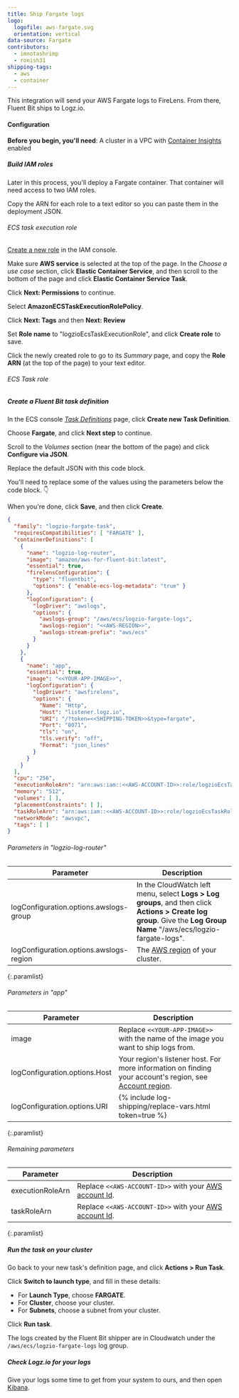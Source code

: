 ```yaml
---
title: Ship Fargate logs
logo:
  logofile: aws-fargate.svg
  orientation: vertical
data-source: Fargate
contributors:
  - imnotashrimp
  - ronish31
shipping-tags:
  - aws
  - container
---
```


This integration will send your AWS Fargate logs to FireLens.
From there, Fluent Bit ships to Logz.io.

#### Configuration

**Before you begin, you'll need**:
A cluster in a VPC with [Container Insights](https://docs.aws.amazon.com/AmazonECS/latest/userguide/cloudwatch-container-insights.html) enabled

<div class="tasklist">

##### Build IAM roles

Later in this process,
you'll deploy a Fargate container.
That container will need access to two IAM roles.

Copy the ARN for each role to a text editor
so you can paste them in the deployment JSON.

###### ECS task execution role

[Create a new role](https://console.aws.amazon.com/iam/home#/roles$new?step=type)
in the IAM console.

Make sure **AWS service** is selected at the top of the page.
In the _Choose a use case_ section,
click **Elastic Container Service**,
and then scroll to the bottom of the page and click **Elastic Container Service Task**.

Click **Next: Permissions** to continue.

Select **AmazonECSTaskExecutionRolePolicy**.

Click **Next: Tags** and then **Next: Review**

Set **Role name** to "logzioEcsTaskExecutionRole",
and click **Create role** to save.

Click the newly created role to go to its _Summary_ page,
and copy the **Role ARN** (at the top of the page) to your text editor.

###### ECS Task role



##### Create a Fluent Bit task definition

In the ECS console
[_Task Definitions_](https://eu-central-1.console.aws.amazon.com/ecs/home?region=eu-central-1#/taskDefinitions)
page,
click **Create new Task Definition**.

Choose **Fargate**,
and click **Next step** to continue.

Scroll to the _Volumes_ section
(near the bottom of the page)
and click
**Configure via JSON**.

Replace the default JSON
with this code block.

You'll need to replace some of the values
using the parameters below the code block. 👇

When you're done, click **Save**,
and then click **Create**.

```json
{
  "family": "logzio-fargate-task",
  "requiresCompatibilities": [ "FARGATE" ],
  "containerDefinitions": [
    {
      "name": "logzio-log-router",
      "image": "amazon/aws-for-fluent-bit:latest",
      "essential": true,
      "firelensConfiguration": {
        "type": "fluentbit",
        "options": { "enable-ecs-log-metadata": "true" }
      },
      "logConfiguration": {
        "logDriver": "awslogs",
        "options": {
          "awslogs-group": "/aws/ecs/logzio-fargate-logs",
          "awslogs-region": "<<AWS-REGION>>",
          "awslogs-stream-prefix": "aws/ecs"
        }
      }
    },
    {
      "name": "app",
      "essential": true,
      "image": "<<YOUR-APP-IMAGE>>",
      "logConfiguration": {
        "logDriver": "awsfirelens",
        "options": {
          "Name": "Http",
          "Host": "listener.logz.io",
          "URI": "/?token=<<SHIPPING-TOKEN>>&type=fargate",
          "Port": "8071",
          "tls": "on",
          "tls.verify": "off",
          "Format": "json_lines"
        }
      }
    }
  ],
  "cpu": "256",
  "executionRoleArn": "arn:aws:iam::<<AWS-ACCOUNT-ID>>:role/logzioEcsTaskExecutionRole",
  "memory": "512",
  "volumes": [ ],
  "placementConstraints": [ ],
  "taskRoleArn": "arn:aws:iam::<<AWS-ACCOUNT-ID>>:role/logzioEcsTaskRole",
  "networkMode": "awsvpc",
  "tags": [ ]
}
```

###### Parameters in "logzio-log-router"

| Parameter | Description |
|---|---|
| logConfiguration.options.awslogs-group | In the CloudWatch left menu, select **Logs > Log groups**, and then click **Actions > Create log group**. Give the **Log Group Name** "/aws/ecs/logzio-fargate-logs". |
| logConfiguration.options.awslogs-region | The [AWS region](https://docs.aws.amazon.com/general/latest/gr/rande.html#regional-endpoints) of your cluster. |
{:.paramlist}

###### Parameters in "app"

| Parameter | Description |
|---|---|
| image | Replace `<<YOUR-APP-IMAGE>>` with the name of the image you want to ship logs from. |
| logConfiguration.options.Host | Your region's listener host. For more information on finding your account's region, see [Account region]({{site.baseurl}}/user-guide/accounts/account-region.html). |
| logConfiguration.options.URI | {% include log-shipping/replace-vars.html token=true %} |
{:.paramlist}

###### Remaining parameters

| Parameter | Description |
|---|---|
| executionRoleArn | Replace `<<AWS-ACCOUNT-ID>>` with your [AWS account Id](https://console.aws.amazon.com/billing/home?#/account). |
| taskRoleArn | Replace `<<AWS-ACCOUNT-ID>>` with your [AWS account Id](https://console.aws.amazon.com/billing/home?#/account). |
{:.paramlist}

##### Run the task on your cluster

Go back to your new task's definition page,
and click **Actions > Run Task**.

Click **Switch to launch type**, and fill in these details:

* For **Launch Type**, choose **FARGATE**.
* For **Cluster**, choose your cluster.
* For **Subnets**, choose a subnet from your cluster.

Click **Run task**.

The logs created by the Fluent Bit shipper are in Cloudwatch
under the `/aws/ecs/logzio-fargate-logs` log group.

##### Check Logz.io for your logs

Give your logs some time to get from your system to ours, and then open [Kibana](https://app.logz.io/#/dashboard/kibana).

</div>
